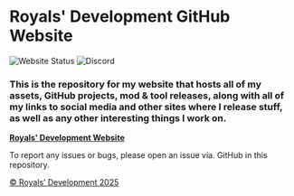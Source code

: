 # Royals' Development GitHub Website

![Website Status](https://img.shields.io/badge/Website_Status-Under_Construction-yellow?logo=github)  ![Discord](https://img.shields.io/badge/Royals%E2%80%99%20Development%20Discord%20Server-darkblue?style=flat&logo=discord&logoColor=white&link=https%3A%2F%2Fdiscord.gg%2FywwvZ66QbX)

### This is the repository for my website that hosts all of my assets, GitHub projects, mod & tool releases, along with all of my links to social media and other sites where I release stuff, as well as any other interesting things I work on.

**[Royals' Development Website](https://royals-development.github.io)**

To report any issues or bugs, please open an issue via. GitHub in this repository.

[© Royals’ Development 2025](LICENSE.md/)
